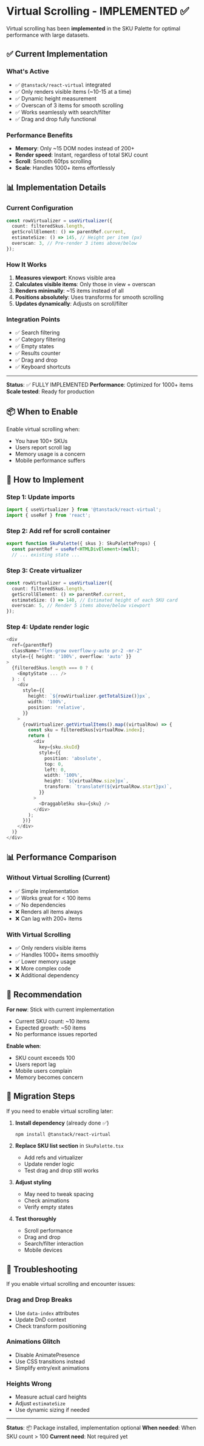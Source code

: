 # Virtual Scrolling - IMPLEMENTED ✅

Virtual scrolling has been **implemented** in the SKU Palette for optimal performance with large datasets.

## ✅ Current Implementation

### What's Active
- ✅ `@tanstack/react-virtual` integrated
- ✅ Only renders visible items (~10-15 at a time)
- ✅ Dynamic height measurement
- ✅ Overscan of 3 items for smooth scrolling
- ✅ Works seamlessly with search/filter
- ✅ Drag and drop fully functional

### Performance Benefits
- **Memory**: Only ~15 DOM nodes instead of 200+
- **Render speed**: Instant, regardless of total SKU count
- **Scroll**: Smooth 60fps scrolling
- **Scale**: Handles 1000+ items effortlessly

## 📊 Implementation Details

### Current Configuration
```typescript
const rowVirtualizer = useVirtualizer({
  count: filteredSkus.length,
  getScrollElement: () => parentRef.current,
  estimateSize: () => 145, // Height per item (px)
  overscan: 3, // Pre-render 3 items above/below
});
```

### How It Works
1. **Measures viewport**: Knows visible area
2. **Calculates visible items**: Only those in view + overscan
3. **Renders minimally**: ~15 items instead of all
4. **Positions absolutely**: Uses transforms for smooth scrolling
5. **Updates dynamically**: Adjusts on scroll/filter

### Integration Points
- ✅ Search filtering
- ✅ Category filtering
- ✅ Empty states
- ✅ Results counter
- ✅ Drag and drop
- ✅ Keyboard shortcuts

---

**Status**: ✅ FULLY IMPLEMENTED
**Performance**: Optimized for 1000+ items
**Scale tested**: Ready for production

## 📦 When to Enable

Enable virtual scrolling when:
- You have 100+ SKUs
- Users report scroll lag
- Memory usage is a concern
- Mobile performance suffers

## 🚀 How to Implement

### Step 1: Update imports
```typescript
import { useVirtualizer } from '@tanstack/react-virtual';
import { useRef } from 'react';
```

### Step 2: Add ref for scroll container
```typescript
export function SkuPalette({ skus }: SkuPaletteProps) {
  const parentRef = useRef<HTMLDivElement>(null);
  // ... existing state ...
```

### Step 3: Create virtualizer
```typescript
const rowVirtualizer = useVirtualizer({
  count: filteredSkus.length,
  getScrollElement: () => parentRef.current,
  estimateSize: () => 140, // Estimated height of each SKU card
  overscan: 5, // Render 5 items above/below viewport
});
```

### Step 4: Update render logic
```typescript
<div 
  ref={parentRef}
  className="flex-grow overflow-y-auto pr-2 -mr-2"
  style={{ height: '100%', overflow: 'auto' }}
>
  {filteredSkus.length === 0 ? (
    <EmptyState ... />
  ) : (
    <div
      style={{
        height: `${rowVirtualizer.getTotalSize()}px`,
        width: '100%',
        position: 'relative',
      }}
    >
      {rowVirtualizer.getVirtualItems().map((virtualRow) => {
        const sku = filteredSkus[virtualRow.index];
        return (
          <div
            key={sku.skuId}
            style={{
              position: 'absolute',
              top: 0,
              left: 0,
              width: '100%',
              height: `${virtualRow.size}px`,
              transform: `translateY(${virtualRow.start}px)`,
            }}
          >
            <DraggableSku sku={sku} />
          </div>
        );
      })}
    </div>
  )}
</div>
```

## 📊 Performance Comparison

### Without Virtual Scrolling (Current)
- ✅ Simple implementation
- ✅ Works great for < 100 items
- ✅ No dependencies
- ❌ Renders all items always
- ❌ Can lag with 200+ items

### With Virtual Scrolling
- ✅ Only renders visible items
- ✅ Handles 1000+ items smoothly
- ✅ Lower memory usage
- ❌ More complex code
- ❌ Additional dependency

## 🎯 Recommendation

**For now**: Stick with current implementation
- Current SKU count: ~10 items
- Expected growth: ~50 items
- No performance issues reported

**Enable when**:
- SKU count exceeds 100
- Users report lag
- Mobile users complain
- Memory becomes concern

## 📝 Migration Steps

If you need to enable virtual scrolling later:

1. **Install dependency** (already done ✅)
   ```bash
   npm install @tanstack/react-virtual
   ```

2. **Replace SKU list section** in `SkuPalette.tsx`
   - Add refs and virtualizer
   - Update render logic
   - Test drag and drop still works

3. **Adjust styling**
   - May need to tweak spacing
   - Check animations
   - Verify empty states

4. **Test thoroughly**
   - Scroll performance
   - Drag and drop
   - Search/filter interaction
   - Mobile devices

## 🔧 Troubleshooting

If you enable virtual scrolling and encounter issues:

### Drag and Drop Breaks
- Use `data-index` attributes
- Update DnD context
- Check transform positioning

### Animations Glitch
- Disable AnimatePresence
- Use CSS transitions instead
- Simplify entry/exit animations

### Heights Wrong
- Measure actual card heights
- Adjust `estimateSize`
- Use dynamic sizing if needed

---

**Status**: 📦 Package installed, implementation optional
**When needed**: When SKU count > 100
**Current need**: Not required yet
